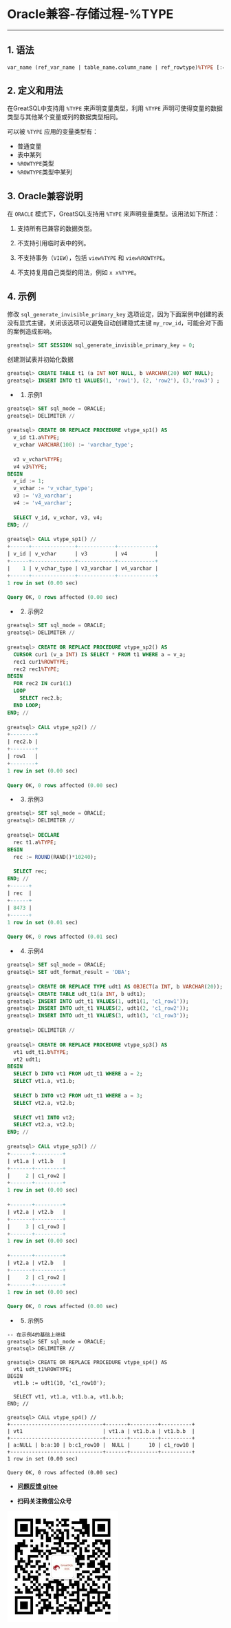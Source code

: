 # Oracle兼容-存储过程-%TYPE
---


## 1. 语法

```sql
var_name (ref_var_name | table_name.column_name | ref_rowtype)%TYPE [:= init_val]
```

## 2. 定义和用法

在GreatSQL中支持用 `%TYPE` 来声明变量类型，利用 `%TYPE` 声明可使得变量的数据类型与其他某个变量或列的数据类型相同。

可以被 `%TYPE` 应用的变量类型有：

- 普通变量
- 表中某列
- `%ROWTYPE`类型
- `%ROWTYPE`类型中某列

## 3. Oracle兼容说明

在 `ORACLE` 模式下，GreatSQL支持用 `%TYPE` 来声明变量类型。该用法如下所述：

1. 支持所有已兼容的数据类型。

2. 不支持引用临时表中的列。

3. 不支持事务（`VIEW`），包括 `view%TYPE` 和 `view%ROWTYPE`。 

4. 不支持复用自己类型的用法，例如 `x x%TYPE`。

## 4. 示例

修改 `sql_generate_invisible_primary_key` 选项设定，因为下面案例中创建的表没有显式主键，关闭该选项可以避免自动创建隐式主键 `my_row_id`，可能会对下面的案例造成影响。
```sql
greatsql> SET SESSION sql_generate_invisible_primary_key = 0;
```

创建测试表并初始化数据
```sql
greatsql> CREATE TABLE t1 (a INT NOT NULL, b VARCHAR(20) NOT NULL);
greatsql> INSERT INTO t1 VALUES(1, 'row1'), (2, 'row2'), (3,'row3') ;
```

- 1. 示例1

```sql
greatsql> SET sql_mode = ORACLE;
greatsql> DELIMITER //

greatsql> CREATE OR REPLACE PROCEDURE vtype_sp1() AS
  v_id t1.a%TYPE;
  v_vchar VARCHAR(100) := 'varchar_type';

  v3 v_vchar%TYPE;
  v4 v3%TYPE;
BEGIN
  v_id := 1;
  v_vchar := 'v_vchar_type';
  v3 := 'v3_varchar';
  v4 := 'v4_varchar';

  SELECT v_id, v_vchar, v3, v4;
END; //

greatsql> CALL vtype_sp1() //
+------+--------------+------------+------------+
| v_id | v_vchar      | v3         | v4         |
+------+--------------+------------+------------+
|    1 | v_vchar_type | v3_varchar | v4_varchar |
+------+--------------+------------+------------+
1 row in set (0.00 sec)

Query OK, 0 rows affected (0.00 sec)
```

- 2. 示例2

```sql
greatsql> SET sql_mode = ORACLE;
greatsql> DELIMITER //

greatsql> CREATE OR REPLACE PROCEDURE vtype_sp2() AS
  CURSOR cur1 (v_a INT) IS SELECT * FROM t1 WHERE a = v_a;
  rec1 cur1%ROWTYPE;
  rec2 rec1%TYPE;
BEGIN
  FOR rec2 IN cur1(1)
  LOOP
    SELECT rec2.b;
  END LOOP;
END; //

greatsql> CALL vtype_sp2() //
+--------+
| rec2.b |
+--------+
| row1   |
+--------+
1 row in set (0.00 sec)

Query OK, 0 rows affected (0.00 sec)
```

- 3. 示例3

```sql
greatsql> SET sql_mode = ORACLE;
greatsql> DELIMITER //

greatsql> DECLARE
  rec t1.a%TYPE;
BEGIN
  rec := ROUND(RAND()*10240);

  SELECT rec;
END; //
+------+
| rec  |
+------+
| 8473 |
+------+
1 row in set (0.01 sec)

Query OK, 0 rows affected (0.01 sec)
```

- 4. 示例4

```sql
greatsql> SET sql_mode = ORACLE;
greatsql> SET udt_format_result = 'DBA';

greatsql> CREATE OR REPLACE TYPE udt1 AS OBJECT(a INT, b VARCHAR(20));
greatsql> CREATE TABLE udt_t1(a INT, b udt1);
greatsql> INSERT INTO udt_t1 VALUES(1, udt1(1, 'c1_row1'));
greatsql> INSERT INTO udt_t1 VALUES(2, udt1(2, 'c1_row2'));
greatsql> INSERT INTO udt_t1 VALUES(3, udt1(3, 'c1_row3'));

greatsql> DELIMITER //

greatsql> CREATE OR REPLACE PROCEDURE vtype_sp3() AS
  vt1 udt_t1.b%TYPE;
  vt2 udt1;
BEGIN
  SELECT b INTO vt1 FROM udt_t1 WHERE a = 2;
  SELECT vt1.a, vt1.b;

  SELECT b INTO vt2 FROM udt_t1 WHERE a = 3;
  SELECT vt2.a, vt2.b;

  SELECT vt1 INTO vt2;
  SELECT vt2.a, vt2.b;
END; //

greatsql> CALL vtype_sp3() //
+-------+---------+
| vt1.a | vt1.b   |
+-------+---------+
|     2 | c1_row2 |
+-------+---------+
1 row in set (0.00 sec)

+-------+---------+
| vt2.a | vt2.b   |
+-------+---------+
|     3 | c1_row3 |
+-------+---------+
1 row in set (0.00 sec)

+-------+---------+
| vt2.a | vt2.b   |
+-------+---------+
|     2 | c1_row2 |
+-------+---------+
1 row in set (0.00 sec)

Query OK, 0 rows affected (0.00 sec)
```

- 5. 示例5

```
-- 在示例4的基础上继续
greatsql> SET sql_mode = ORACLE;
greatsql> DELIMITER //

greatsql> CREATE OR REPLACE PROCEDURE vtype_sp4() AS
  vt1 udt_t1%ROWTYPE;
BEGIN
  vt1.b := udt1(10, 'c1_row10');

  SELECT vt1, vt1.a, vt1.b.a, vt1.b.b;
END; //

greatsql> CALL vtype_sp4() //
+------------------------------+-------+---------+----------+
| vt1                          | vt1.a | vt1.b.a | vt1.b.b  |
+------------------------------+-------+---------+----------+
| a:NULL | b:a:10 | b:c1_row10 |  NULL |      10 | c1_row10 |
+------------------------------+-------+---------+----------+
1 row in set (0.00 sec)

Query OK, 0 rows affected (0.00 sec)
```




- **[问题反馈 gitee](https://gitee.com/GreatSQL/GreatSQL-Manual/issues)**

- **扫码关注微信公众号**

![greatsql-wx](../../greatsql-wx.jpg)
